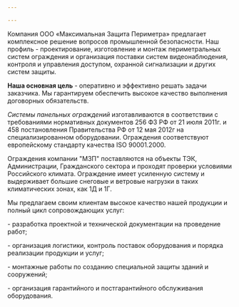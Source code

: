 ```yaml
---

---
```

Компания ООО «Максимальная Защита Периметра» предлагает комплексное решение вопросов промышленной безопасности. Наш профиль - проектирование, изготовление и монтаж периметральных систем ограждения и организация поставки систем видеонаблюдения, контроля и управления доступом, охранной сигнализации и других систем защиты.

**Наша основная цель** - оперативно и эффективно решать задачи заказчика. Мы гарантируем обеспечить высокое качество выполнения договорных обязательств.

_Системы панельных ограждений_ изготавливаются в соответствии с требованиями нормативных документов 256 ФЗ РФ от 21 июля 2011г. и 458 постановления Правительства РФ от 12 мая 2012г на специализированном оборудовании. Ограждения соответствуют европейскому стандарту качества ISO 90001.2000.

Ограждения компании "МЗП" поставляются на объекты ТЭК, Администрации, Гражданского сектора и проходят проверки условиями Российского климата. Ограждение имеет усиленную систему и выдерживает большие снеговые и ветровые нагрузки в таких климатических зонах, как 1Д и 1Г.

Мы предлагаем своим клиентам высокое качество нашей продукции и полный цикл сопровождающих услуг:

\- разработка проектной и технической документации на проведение работ;

\- организация логистики, контроль поставок оборудования и порядка реализации продукции и услуг;

\- монтажные работы по созданию специальной защиты зданий и сооружений;

\- организация гарантийного и постгарантийного обслуживания оборудования.